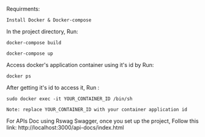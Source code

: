 Requirments:

    Install Docker & Docker-compose

In the project directory, Run:

    docker-compose build

    docker-compose up

Access docker's application container using it's id by Run:

    docker ps

After getting it's id to access it, Run :

    sudo docker exec -it YOUR_CONTAINER_ID /bin/sh

    Note: replace YOUR_CONTAINER_ID with your container application id

For APIs Doc using Rswag Swagger, once you set up the project, Follow this link: http://localhost:3000/api-docs/index.html
